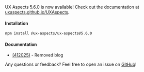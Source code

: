 UX Aspects 5.6.0 is now available! Check out the documentation at [uxaspects.github.io/UXAspects](https://uxaspects.github.io/UXAspects).

#### Installation
```bash
npm install @ux-aspects/ux-aspects@5.6.0
```

#### Documentation
* [(412025)](https://internal.almoctane.com/ui/entity-navigation?p=131002/7002&entityType=work_item&id=412025) - Removed blog

Any questions or feedback? Feel free to open an issue on [GitHub](https://github.com/UXAspects/UXAspects/issues)!